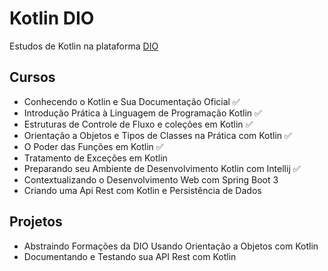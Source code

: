 # Kotlin DIO
Estudos de Kotlin na plataforma [DIO](web.dio.me)

## Cursos
- Conhecendo o Kotlin e Sua Documentação Oficial ✅
- Introdução Prática à Linguagem de Programação Kotlin ✅
- Estruturas de Controle de Fluxo e coleções em Kotlin ✅
- Orientação a Objetos e Tipos de Classes na Prática com Kotlin ✅
- O Poder das Funções em Kotlin ✅
- Tratamento de Exceções em Kotlin
- Preparando seu Ambiente de Desenvolvimento Kotlin com Intellij ✅
- Contextualizando o Desenvolvimento Web com Spring Boot 3
- Criando uma Api Rest com Kotlin e Persistência de Dados

## Projetos
- Abstraindo Formações da DIO Usando Orientação a Objetos com Kotlin
- Documentando e Testando sua API Rest com Kotlin